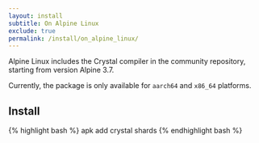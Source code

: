 ```yaml
---
layout: install
subtitle: On Alpine Linux
exclude: true
permalink: /install/on_alpine_linux/
---
```


Alpine Linux includes the Crystal compiler in the community repository, starting from version Alpine 3.7.

Currently, the package is only available for `aarch64` and `x86_64` platforms.

## Install

<div class="code_section">
{% highlight bash %}
apk add crystal shards
{% endhighlight bash %}
</div>
